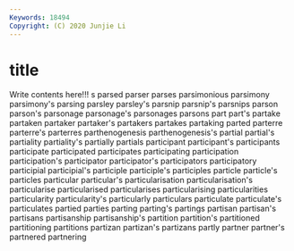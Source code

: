```yaml
---
Keywords: 18494
Copyright: (C) 2020 Junjie Li
---
```


# title

Write contents here!!!
s 
parsed 
parser 
parses 
parsimonious 
parsimony 
parsimony's 
parsing 
parsley 
parsley's
parsnip 
parsnip's 
parsnips 
parson 
parson's 
parsonage 
parsonage's 
parsonages 
parsons 
part
part's 
partake 
partaken 
partaker 
partaker's 
partakers 
partakes 
partaking 
parted 
parterre
parterre's 
parterres 
parthenogenesis 
parthenogenesis's 
partial 
partial's 
partiality 
partiality's 
partially 
partials
participant 
participant's 
participants 
participate 
participated 
participates 
participating 
participation 
participation's 
participator
participator's 
participators 
participatory 
participial 
participial's 
participle 
participle's 
participles 
particle 
particle's
particles 
particular 
particular's 
particularisation 
particularisation's 
particularise 
particularised 
particularises 
particularising 
particularities
particularity 
particularity's 
particularly 
particulars 
particulate 
particulate's 
particulates 
partied 
parties 
parting
parting's 
partings 
partisan 
partisan's 
partisans 
partisanship 
partisanship's 
partition 
partition's 
partitioned
partitioning 
partitions 
partizan 
partizan's 
partizans 
partly 
partner 
partner's 
partnered 
partnering

